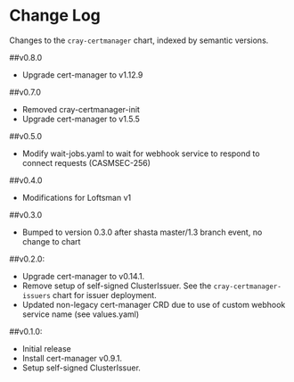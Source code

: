 # Change Log

Changes to the `cray-certmanager` chart, indexed by semantic versions.

##v0.8.0

- Upgrade cert-manager to v1.12.9

##v0.7.0

- Removed cray-certmanager-init
- Upgrade cert-manager to v1.5.5

##v0.5.0

- Modify wait-jobs.yaml to wait for webhook service to respond to connect requests (CASMSEC-256)

##v0.4.0

- Modifications for Loftsman v1

##v0.3.0

- Bumped to version 0.3.0 after shasta master/1.3 branch event, no change to chart

##v0.2.0:

- Upgrade cert-manager to v0.14.1.
- Remove setup of self-signed ClusterIssuer. See the ``cray-certmanager-issuers`` chart for issuer deployment.
- Updated non-legacy cert-manager CRD due to use of custom webhook service name (see values.yaml)

##v0.1.0:

- Initial release
- Install cert-manager v0.9.1.
- Setup self-signed ClusterIssuer.

